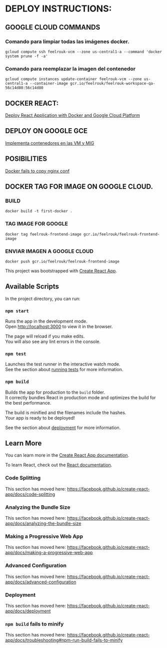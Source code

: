 # DEPLOY INSTRUCTIONS:

## GOOGLE CLOUD COMMANDS

### Comando para limpiar todas las imágenes docker.

``` gcloud compute ssh feelrouk-vcm --zone us-central1-a --command 'docker system prune -f -a' ```

### Comando para reemplazar la imagen del contenedor

``` gcloud compute instances update-container feelrouk-vcm --zone us-central1-a --container-image gcr.io/feelrouk/feelrouk-workspace-qa-56c14d80:56c14d80 ```



## DOCKER REACT:
[Deploy React Application with Docker and Google Cloud Platform](https://medium.com/hackernoon/deploy-react-application-using-docker-and-google-cloud-platform-4bc03f9ee1f)


## DEPLOY ON GOOGLE GCE
[Implementa contenedores en las VM y MIG](https://cloud.google.com/compute/docs/containers/deploying-containers#console)

## POSIBILITIES

[Docker fails to copy nginx conf](https://stackoverflow.com/questions/52677025/docker-fails-to-copy-nginx-conf/52677227)

## DOCKER TAG FOR IMAGE ON GOOGLE CLOUD.
### BUILD
```docker build -t first-docker . ```
### TAG IMAGE FOR GOOGLE
```docker tag feelrouk-frontend-image gcr.io/feelrouk/feelrouk-frontend-image ```
### ENVIAR IMAGEN A GOOGLE CLOUD
```docker push gcr.io/feelrouk/feelrouk-frontend-image```


This project was bootstrapped with [Create React App](https://github.com/facebook/create-react-app).

## Available Scripts

In the project directory, you can run:

### `npm start`

Runs the app in the development mode.<br />
Open [http://localhost:3000](http://localhost:3000) to view it in the browser.

The page will reload if you make edits.<br />
You will also see any lint errors in the console.

### `npm test`

Launches the test runner in the interactive watch mode.<br />
See the section about [running tests](https://facebook.github.io/create-react-app/docs/running-tests) for more information.

### `npm build`

Builds the app for production to the `build` folder.<br />
It correctly bundles React in production mode and optimizes the build for the best performance.

The build is minified and the filenames include the hashes.<br />
Your app is ready to be deployed!

See the section about [deployment](https://facebook.github.io/create-react-app/docs/deployment) for more information.

## Learn More

You can learn more in the [Create React App documentation](https://facebook.github.io/create-react-app/docs/getting-started).

To learn React, check out the [React documentation](https://reactjs.org/).

### Code Splitting

This section has moved here: https://facebook.github.io/create-react-app/docs/code-splitting

### Analyzing the Bundle Size

This section has moved here: https://facebook.github.io/create-react-app/docs/analyzing-the-bundle-size

### Making a Progressive Web App

This section has moved here: https://facebook.github.io/create-react-app/docs/making-a-progressive-web-app

### Advanced Configuration

This section has moved here: https://facebook.github.io/create-react-app/docs/advanced-configuration

### Deployment

This section has moved here: https://facebook.github.io/create-react-app/docs/deployment

### `npm build` fails to minify

This section has moved here: https://facebook.github.io/create-react-app/docs/troubleshooting#npm-run-build-fails-to-minify
